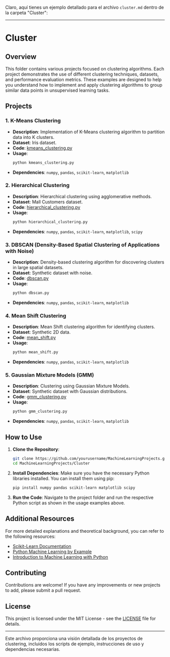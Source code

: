 Claro, aquí tienes un ejemplo detallado para el archivo `cluster.md` dentro de la carpeta "Cluster":

---

# Cluster

## Overview

This folder contains various projects focused on clustering algorithms. Each project demonstrates the use of different clustering techniques, datasets, and performance evaluation metrics. These examples are designed to help you understand how to implement and apply clustering algorithms to group similar data points in unsupervised learning tasks.

## Projects

### 1. K-Means Clustering
- **Description**: Implementation of K-Means clustering algorithm to partition data into K clusters.
- **Dataset**: Iris dataset.
- **Code**: [kmeans_clustering.py](kmeans_clustering.py)
- **Usage**: 
    ```bash
    python kmeans_clustering.py
    ```
- **Dependencies**: `numpy`, `pandas`, `scikit-learn`, `matplotlib`

### 2. Hierarchical Clustering
- **Description**: Hierarchical clustering using agglomerative methods.
- **Dataset**: Mall Customers dataset.
- **Code**: [hierarchical_clustering.py](hierarchical_clustering.py)
- **Usage**:
    ```bash
    python hierarchical_clustering.py
    ```
- **Dependencies**: `numpy`, `pandas`, `scikit-learn`, `matplotlib`, `scipy`

### 3. DBSCAN (Density-Based Spatial Clustering of Applications with Noise)
- **Description**: Density-based clustering algorithm for discovering clusters in large spatial datasets.
- **Dataset**: Synthetic dataset with noise.
- **Code**: [dbscan.py](dbscan.py)
- **Usage**:
    ```bash
    python dbscan.py
    ```
- **Dependencies**: `numpy`, `pandas`, `scikit-learn`, `matplotlib`

### 4. Mean Shift Clustering
- **Description**: Mean Shift clustering algorithm for identifying clusters.
- **Dataset**: Synthetic 2D data.
- **Code**: [mean_shift.py](mean_shift.py)
- **Usage**:
    ```bash
    python mean_shift.py
    ```
- **Dependencies**: `numpy`, `pandas`, `scikit-learn`, `matplotlib`

### 5. Gaussian Mixture Models (GMM)
- **Description**: Clustering using Gaussian Mixture Models.
- **Dataset**: Synthetic dataset with Gaussian distributions.
- **Code**: [gmm_clustering.py](gmm_clustering.py)
- **Usage**:
    ```bash
    python gmm_clustering.py
    ```
- **Dependencies**: `numpy`, `pandas`, `scikit-learn`, `matplotlib`

## How to Use

1. **Clone the Repository**:
    ```bash
    git clone https://github.com/yourusername/MachineLearningProjects.git
    cd MachineLearningProjects/Cluster
    ```

2. **Install Dependencies**:
    Make sure you have the necessary Python libraries installed. You can install them using pip:
    ```bash
    pip install numpy pandas scikit-learn matplotlib scipy
    ```

3. **Run the Code**:
    Navigate to the project folder and run the respective Python script as shown in the usage examples above.

## Additional Resources

For more detailed explanations and theoretical background, you can refer to the following resources:
- [Scikit-Learn Documentation](https://scikit-learn.org/stable/documentation.html)
- [Python Machine Learning by Example](https://www.packtpub.com/product/python-machine-learning-by-example/9781789616721)
- [Introduction to Machine Learning with Python](https://www.oreilly.com/library/view/introduction-to-machine/9781449369880/)

## Contributing

Contributions are welcome! If you have any improvements or new projects to add, please submit a pull request.

## License

This project is licensed under the MIT License - see the [LICENSE](LICENSE) file for details.

---

Este archivo proporciona una visión detallada de los proyectos de clustering, incluidos los scripts de ejemplo, instrucciones de uso y dependencias necesarias.